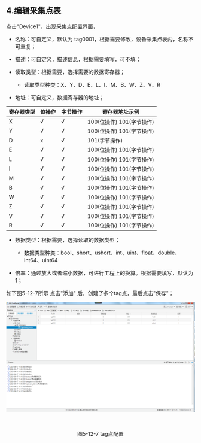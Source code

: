 ## 4.编辑采集点表

点击"Device1"，出现采集点配置界面，

- 名称：可自定义，默认为  tag0001，根据需要修改，设备采集点表内，名称不可重复；
- 描述：可自定义，描述信息，根据需要填写，可不填；
- 读取类型：根据需要，选择需要的数据寄存器；
  
  - 读取类型种类：X、Y、D、E、L、I、M、B、W、Z、V、R
- 地址：可自定义，数据寄存器的地址；

| 寄存器类型 | 位操作 | 字节操作 | 寄存器地址示例             |
| ---------- | ------ | -------- | -------------------------- |
| X          | √      | √        | 100(位操作)  101(字节操作) |
| Y          | √      | √        | 100(位操作)  101(字节操作) |
| D          | x      | √        | 101(字节操作)              |
| E          | √      | √        | 100(位操作)  101(字节操作) |
| L          | √      | √        | 100(位操作)  101(字节操作) |
| I          | √      | √        | 100(位操作)  101(字节操作) |
| M          | √      | √        | 100(位操作)  101(字节操作) |
| B          | √      | √        | 100(位操作)  101(字节操作) |
| W          | √      | √        | 100(位操作)  101(字节操作) |
| Z          | √      | √        | 100(位操作)  101(字节操作) |
| V          | √      | √        | 100(位操作)  101(字节操作) |
| R          | √      | √        | 100(位操作)  101(字节操作) |


- 数据类型：根据需要，选择读取的数据类型；

  - 数据类型种类：bool、short、ushort、int、uint、float、double、int64、uint64

- 倍率：通过放大或者缩小数据，可进行工程上的换算。根据需要填写，默认为1；


如下图5-12-7所示  点击"添加" 后，创建了多个tag点，最后点击"保存"；

![](assets/Yogokawa_采集点.jpg)

​					

<center>图5-12-7 tag点配置</center>
